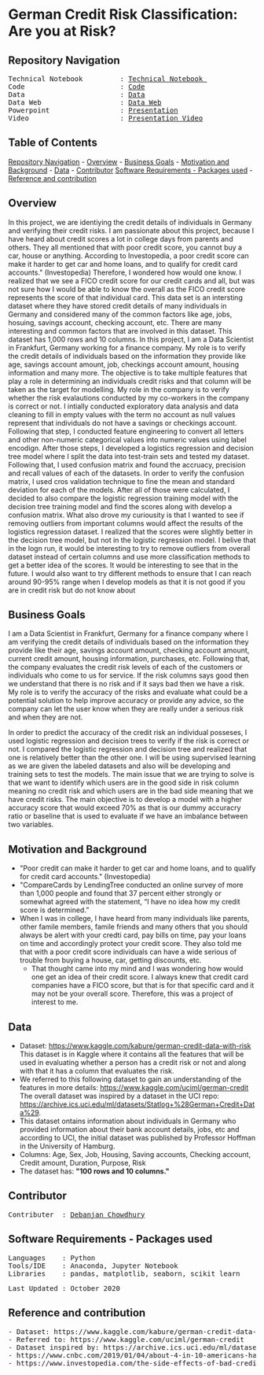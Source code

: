 # German Credit Risk Classification: Are you at Risk?

## Repository Navigation
<pre>
Technical Notebook         : <a href=https://github.com/Debanjan-C/German_Credit/blob/main/Notebooks/Technical_Notebook.ipynb>Technical Notebook </a>
Code                       : <a href=https://github.com/Debanjan-C/German_Credit/blob/main/Notebooks/Code.ipynb>Code</a>
Data                       : <a href=https://github.com/Debanjan-C/German_Credit/blob/main/data/german_credit_data.csv>Data</a>
Data Web                   : <a href=https://www.kaggle.com/kabure/german-credit-data-with-risk>Data Web</a>
Powerpoint                 : <a href=https://github.com/Debanjan-C/German_Credit/blob/main/Presentation/Project_Presentation.pdf>Presentation</a>
Video                      : <a href=https://youtu.be/j33kT4HmKOk>Presentation Video</a>
</pre>

## Table of Contents
[Repository Navigation](https://github.com/Debanjan-C/German_Credit#repository-navigation) -
[Overview](https://github.com/Debanjan-C/German_Credit#overview) -
[Business Goals](https://github.com/Debanjan-C/German_Credit#business-goals) -
[Motivation and Background](https://github.com/Debanjan-C/German_Credit#motivation-and-background) -
[Data](https://github.com/Debanjan-C/German_Credit#data) -
[Contributor](https://github.com/Debanjan-C/German_Credit#contributor)
[Software Requirements - Packages used](https://github.com/Debanjan-C/German_Credit#software-requirements---packages-used) -
[Reference and contribution](https://github.com/Debanjan-C/German_Credit#reference-and-contribution)

## Overview
In this project, we are identiying the credit details of individuals in Germany and verifying their credit risks. I am passionate about this project, because I have heard about credit scores a lot in college days from parents and others. They all mentioned that with poor credit score, you cannot buy a car, house or anything. According to Investopedia, a poor credit score can make it harder to get car and home loans, and to qualify for credit card accounts." (Investopedia) Therefore, I wondered how would one know. I realized that we see a FICO credit score for our credit cards and all, but was not sure how I would be able to know the overall as the FICO credit score represents the score of that individual card. This data set is an intersting dataset where they have stored credit details of many individuals in Germany and considered many of the common factors like age, jobs, hosuing, savings account, checking account, etc. There are many interesting and common factors that are involved in this dataset. This dataset has 1,000 rows and 10 columns. In this project, I am a Data Scientist in Frankfurt, Germany working for a finance company. My role is to verify the credit details of individuals based on the information they provide like age, savings account amount, job, checkings account amount, housing information and many more. The objective is to take multiple features that play a role in determining an individuals credit risks and that column will be taken as the target for modelling. My role in the company is to verify whether the risk evalautions conducted by my co-workers in the company is correct or not. I intially conducted exploratory data analysis and data cleaning to fill in empty values with the term no account as null values represent that individuals do not have a savings or checkings account. Following that step, I conducted feature engineering to convert all letters and other non-numeric categorical values into numeric values using label encodign.  After those steps, I developed a logistics regression and decision tree model where I split the data into test-train sets and tested my dataset. Following that, I used confusion matrix and found the accruacy, precision and recall values of each of the datasets. In order to verify the confusion matrix, I used cros validation technique to fine the mean and standard deviation for each of the models. After all of those were calculated, I decided to also compare the logistic regression training model with the decision tree training model and find the scores along with develop a confusion matrix. What also drove my curiousity is that I wanted to see if removing outliers from important columns would affect the results of the logistics regression dataset. I realized that the scores were slightly better in the decision tree model, but not in the logistic regression model. I belive that in the logn run, it would be interesting to try to remove outliers from overall dataset instead of certain columns and use more classification methods to get a better idea of the scores. It would be interesting to see that in the future. I would also want to try different methods to ensure that I can reach around 90-95% range when I develop models as that it is not good if you are in credit risk but do not know about

## Business Goals
I am a Data Scientist in Frankfurt, Germany for a finance company where I am verifying the credit details of individuals based on the information they provide like their age, savings account amount, checking account amount, current credit amount, housing information, purchases, etc. Following that, the company evaluates the credit risk levels of each of the customers or individuals who come to us for service. If the risk columns says good then we understand that there is no risk and if it says bad then we have a risk. My role is to verify the accuracy of the risks and evaluate what could be a potential solution to help improve accuracy or provide any advice, so the company can let the user know when they are really under a serious risk and when they are not.

In order to predict the accuracy of the credit risk an individual posseses, I used logistic regression and decision trees to verify if the risk is correct or not. I compared the logistic regression and decision tree and realized that one is relatively better than the other one. I will be using supervised learning as we are given the labeled datasets and also will be developing 
and training sets to test the models. The main issue that we are trying to solve is that we want to identify which users are in the good side in risk column meaning no credit risk and which users are in the bad side meaning that we have credit risks. The main objective is to develop a model with a higher accuracy score that would exceed 70% as that is our dummy accuracry ratio or baseline that is used to evaluate if we have an imbalance between two variables. 

## Motivation and Background
- "Poor credit can make it harder to get car and home loans, and to qualify for credit card accounts." (Investopedia) 
- "CompareCards by LendingTree conducted an online survey of more than 1,000 people and found that 37 percent either strongly or somewhat agreed with the statement, “I have no idea how my credit score is determined.”
- When I was in college, I have heard from many individuals like parents, other famile members, famile friends and many others that you should always be alert with your credti card, pay bills on time, pay your loans on time and accordingly protect your credit score. They also told me that with a poor credit score individuals can have a wide serious of trouble from buying a house, car, getting discounts, etc. 
  - That thought came into my mind and I was wondering how would one get an idea of their credit score. I always knew that credit card companies have a FICO score, but that is for that specific card and it may not be your overall score. Therefore, this was a project of interest to me. 

## Data
- Dataset: https://www.kaggle.com/kabure/german-credit-data-with-risk This dataset is in Kaggle where it contains all the features that will be used in evaluating whether a person has a credit risk or not and along with that it has a column that evaluates the risk. 
- We referred to this following dataset to gain an understanding of the features in more details: https://www.kaggle.com/uciml/german-credit The overall dataset was inspired by a dataset in the UCI repo: https://archive.ics.uci.edu/ml/datasets/Statlog+%28German+Credit+Data%29. 
- This dataset ontains information about individuals in Germany who provided information about their bank account details, jobs, etc and according to UCI, the initial dataset was published by Professor Hoffman in the University of Hamburg.
- Columns: Age, Sex, Job, Housing, Saving accounts, Checking account, Credit amount, Duration, Purpose, Risk
- The dataset has: **"100 rows and 10 columns."**


##  Contributor
<pre>
Contributer  : <a href=https://github.com/Debanjan-C>Debanjan Chowdhury</a>
</pre>

##  Software Requirements - Packages used
<pre>
Languages    : Python
Tools/IDE    : Anaconda, Jupyter Notebook
Libraries    : pandas, matplotlib, seaborn, scikit learn
</pre>

<pre>
Last Updated : October 2020
</pre>

## Reference and contribution
<pre>
- Dataset: https://www.kaggle.com/kabure/german-credit-data-with-risk.
- Referred to: https://www.kaggle.com/uciml/german-credit
- Dataset inspired by: https://archive.ics.uci.edu/ml/datasets/Statlog+%28German+Credit+Data%29.
- https://www.cnbc.com/2019/01/04/about-4-in-10-americans-have-no-idea-how-credit-scores-are-determined.html
- https://www.investopedia.com/the-side-effects-of-bad-credit-4769783#:~:text=Poor%20credit%20can%20make%20it,%2C%20renter's%2C%20and%20homeowner's%20insurance.
</pre>
